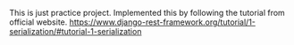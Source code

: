 This is just practice project.
Implemented this by following the tutorial from official website.
https://www.django-rest-framework.org/tutorial/1-serialization/#tutorial-1-serialization